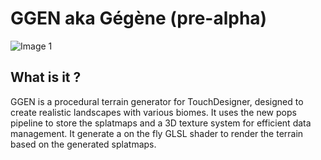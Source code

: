# GGEN aka Gégène (pre-alpha)
![Image 1](Assets/System/GGen_alpha.png)

## What is it ?
GGEN is a procedural terrain generator for TouchDesigner, designed to create realistic landscapes with various biomes. 
It uses the new pops pipeline to store the splatmaps and a 3D texture system for efficient data management.
It generate a on the fly GLSL shader to render the terrain based on the generated splatmaps.
